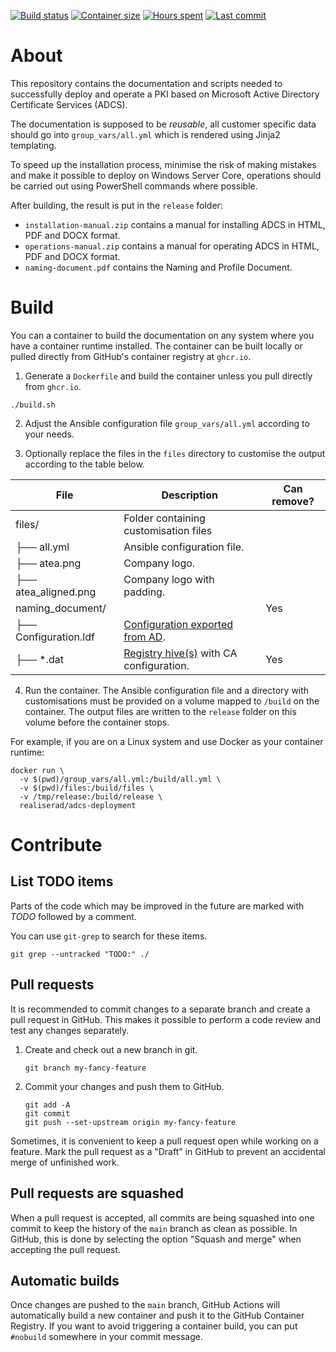 [![Build status](https://github.com/Realiserad/adcs-deployment/actions/workflows/publish.yml/badge.svg?event=push&branch=main)](https://github.com/Realiserad/adcs-deployment/actions/workflows/publish.yml) [![Container size](https://ghcr-badge.herokuapp.com/realiserad/adcs-deployment/size?label=Container%20size&logo=linuxcontainers)](https://github.com/Realiserad/adcs-deployment/pkgs/container/adcs-deployment/versions) [![Hours spent](https://img.shields.io/endpoint?url=https%3A%2F%2Fmh.jessemillar.com%2Fhours%3Frepo%3Dhttps%3A%2F%2Fgithub.com%2FRealiserad%2Fadcs-deployment.git&label=Hours%20spent&logo=clockify)](https://github.com/Realiserad/adcs-deployment/commits/main) [![Last commit](https://shields.io/github/last-commit/realiserad/adcs-deployment?label=Last%20commit&logo=git)]()

About
=====

This repository contains the documentation and scripts needed to successfully deploy and operate a PKI based on Microsoft Active Directory Certificate Services (ADCS).

The documentation is supposed to be *reusable*, all customer specific data should go into ``group_vars/all.yml`` which is rendered using Jinja2 templating.

To speed up the installation process, minimise the risk of making mistakes and make it possible to deploy on Windows Server Core, operations should be carried out using PowerShell commands where possible.

After building, the result is put in the ``release`` folder:

- ``installation-manual.zip`` contains a manual for installing ADCS in HTML, PDF and DOCX format.
- ``operations-manual.zip`` contains a manual for operating ADCS in HTML, PDF and DOCX format.
- ``naming-document.pdf`` contains the Naming and Profile Document.

Build
=====

You can a container to build the documentation on any system where you have a container runtime installed. The container can be built locally or pulled directly from GitHub's container registry at ``ghcr.io``.

1. Generate a ``Dockerfile`` and build the container unless you pull directly from ``ghcr.io``.
```
./build.sh
```

2. Adjust the Ansible configuration file ``group_vars/all.yml`` according to your needs.

3. Optionally replace the files in the ``files`` directory to customise the output according to the table below.

| File                    | Description                                                 | Can remove?     |
|-------------------------|-------------------------------------------------------------|-----------------|
| files/                  | Folder containing customisation files                       |                 |
| ├── all.yml             | Ansible configuration file.                                 |                 |
| ├── atea.png            | Company logo.                                               |                 |
| ├── atea_aligned.png    | Company logo with padding.                                  |                 |
| naming_document/        |                                                             | Yes             |
| ├── Configuration.ldf   | [Configuration exported from AD](https://github.com/Realiserad/adcs-deployment/blob/main/roles/naming_document/README.md).                             |                 |
| ├── *.dat               | [Registry hive(s)](https://github.com/Realiserad/adcs-deployment/blob/main/roles/naming_document/README.md) with CA configuration.                     | Yes             |

4. Run the container. The Ansible configuration file and a directory with customisations  must be provided on a volume mapped to ``/build`` on the container. The output files are written to the ``release`` folder on this volume before the container stops.

For example, if you are on a Linux system and use Docker as your container runtime:
```
docker run \
  -v $(pwd)/group_vars/all.yml:/build/all.yml \
  -v $(pwd)/files:/build/files \
  -v /tmp/release:/build/release \
  realiserad/adcs-deployment
```

Contribute
==========

List TODO items
---------------

Parts of the code which may be improved in the future are marked with *TODO* followed by a comment.

You can use ``git-grep`` to search for these items.
```
git grep --untracked "TODO:" ./
```

Pull requests
-------------

It is recommended to commit changes to a separate branch and create a pull request in GitHub. This makes it possible to perform a code review and test any changes separately.

1. Create and check out a new branch in git.
    ```
    git branch my-fancy-feature
    ```

2. Commit your changes and push them to GitHub.
    ```
    git add -A
    git commit
    git push --set-upstream origin my-fancy-feature
    ```
Sometimes, it is convenient to keep a pull request open while working on a feature. Mark the pull request as a "Draft" in GitHub to prevent an accidental merge of unfinished work.

Pull requests are squashed
--------------------------

When a pull request is accepted, all commits are being squashed into one commit to keep the history of the ``main`` branch as clean as possible. In GitHub, this is done by selecting the option "Squash and merge" when accepting the pull request.

Automatic builds
----------------

Once changes are pushed to the ``main`` branch, GitHub Actions will automatically build a new container and push it to the GitHub Container Registry. If you want to avoid triggering a container build, you can put ``#nobuild`` somewhere in your commit message.
